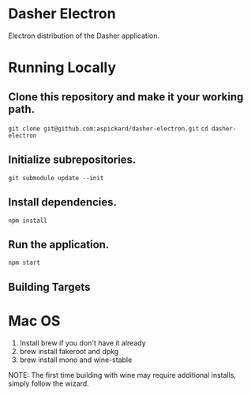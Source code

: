 # Dasher Electron

Electron distribution of the Dasher application.

# Running Locally

## Clone this repository and make it your working path.
`git clone git@github.com:aspickard/dasher-electron.git`
`cd dasher-electron`

## Initialize subrepositories.
`git submodule update --init`

## Install dependencies.
`npm install`

## Run the application.
`npm start`


## Building Targets

# Mac OS

1. Install brew if you don't have it already
2. brew install fakeroot and dpkg
3. brew install mono and wine-stable

NOTE: The first time building with wine may require additional installs, simply follow the wizard.
